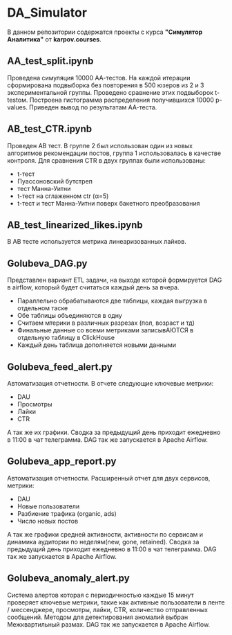 # DA_Simulator
В данном репозитории содержатся проекты с курса **"Симулятор Аналитика"** от **karpov.courses**.

## AA_test_split.ipynb
Проведена симуляция 10000 АА-тестов. На каждой итерации сформирована подвыборка без повторения в 500 юзеров из 2 и 3 экспериментальной группы. Проведено сравнение этих подвыборок t-testом. Построена гистограмма распределения получившихся 10000 p-values. Приведен вывод по результатам АА-теста.

## AB_test_CTR.ipynb
Проведен AB тест. В группе 2 был использован один из новых алгоритмов рекомендации постов, группа 1 использовалась в качестве контроля. 
Для сравнения CTR в двух группах были использованы: 
* t-тест
* Пуассоновский бутстреп 
* тест Манна-Уитни
* t-тест на сглаженном ctr (α=5) 
* t-тест и тест Манна-Уитни поверх бакетного преобразования

## AB_test_linearized_likes.ipynb
В AB тесте используется метрика линеаризованных лайков.

## Golubeva_DAG.py
Представлен вариант ETL задачи, на выходе которой формируется DAG в airflow, который будет считаться каждый день за вчера. 

* Параллельно обрабатываются две таблицы, каждая выгрузка в отдельном таске
* Обе таблицы объединяются в одну
* Считаем мтерики в различных разрезах (пол, возраст и тд)
* Финальные данные со всеми метриками записывАЮТСЯ в отдельную таблицу в ClickHouse
* Каждый день таблица дополняется новыми данными

## Golubeva_feed_alert.py
Автоматизация отчетности. В отчете следующие ключевые метрики: 
* DAU 
* Просмотры
* Лайки
* CTR

А так же их графики.
Сводка за предыдущий день приходит ежедневно в 11:00 в чат телеграмма.
DAG так же запускается в Apache Airflow.

## Golubeva_app_report.py
Автоматизация отчетности. Расширенный отчет для двух сервисов, метрики:
* DAU
* Новые пользователи
* Разбиение трафика (organic, ads)
* Число новых постов

А так же графики средней активности, активности по сервисам и динамика аудитории по неделям(new, gone, retained).
Сводка за предыдущий день приходит ежедневно в 11:00 в чат телеграмма.
DAG так же запускается в Apache Airflow.

## Golubeva_anomaly_alert.py
Система алертов которая с периодичностью каждые 15 минут проверяет ключевые метрики, такие как активные пользователи в ленте / мессенджере, просмотры, лайки, CTR, количество отправленных сообщений. Методом для детектирования аномалий выбран Межквартильный размах.
DAG так же запускается в Apache Airflow.

